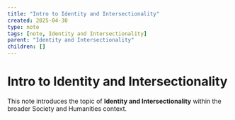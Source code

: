 ```yaml
---
title: "Intro to Identity and Intersectionality"
created: 2025-04-30
type: note
tags: [note, Identity and Intersectionality]
parent: "Identity and Intersectionality"
children: []
---
```


# Intro to Identity and Intersectionality

This note introduces the topic of **Identity and Intersectionality** within the broader Society and Humanities context.
